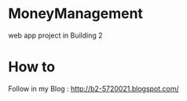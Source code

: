# MoneyManagement
web app project in Building 2 
# How to
Follow in my Blog : http://b2-5720021.blogspot.com/
